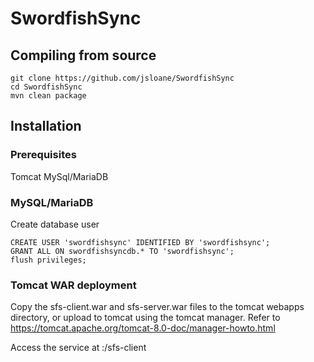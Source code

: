 # SwordfishSync


## Compiling from source

```
git clone https://github.com/jsloane/SwordfishSync
cd SwordfishSync
mvn clean package
```

## Installation

### Prerequisites

Tomcat
MySql/MariaDB

### MySQL/MariaDB

Create database user

```
CREATE USER 'swordfishsync' IDENTIFIED BY 'swordfishsync';
GRANT ALL ON swordfishsyncdb.* TO 'swordfishsync';
flush privileges;
```

### Tomcat WAR deployment

Copy the sfs-client.war and sfs-server.war files to the tomcat webapps directory, or upload to tomcat using the tomcat manager.
Refer to https://tomcat.apache.org/tomcat-8.0-doc/manager-howto.html

Access the service at <host>:<port>/sfs-client
